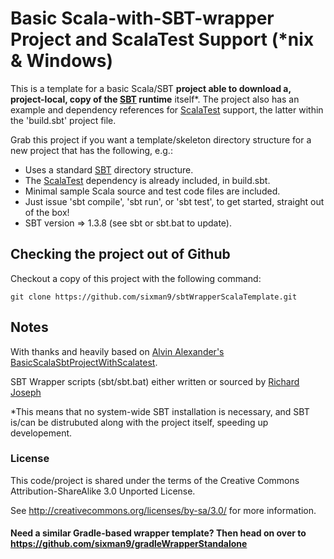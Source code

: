 # Basic Scala-with-SBT-wrapper Project and ScalaTest Support (*nix & Windows)

This is a template for a basic Scala/SBT **project able to download a, project-local, copy of the [SBT][SBT] runtime** itself*. The project also has an example and dependency references for [ScalaTest][ScalaTest] support, the latter within the 'build.sbt' project file.

Grab this project if you want a template/skeleton directory structure for a new project that has the following, e.g.:

* Uses a standard [SBT][SBT] directory structure.
* The [ScalaTest][ScalaTest] dependency is already included, in build.sbt.
* Minimal sample Scala source and test code files are included.
* Just issue 'sbt compile', 'sbt run', or 'sbt test', to get started, straight out of the box!
* SBT version => 1.3.8 (see sbt or sbt.bat to update).

## Checking the project out of Github

Checkout a copy of this project with the following command:

    git clone https://github.com/sixman9/sbtWrapperScalaTemplate.git

## Notes

With thanks and heavily based on [Alvin Alexander's](http://devdaily.com)
[BasicScalaSbtProjectWithScalatest](https://github.com/alvinj/BasicScalaSbtProjectWithScalatest).

SBT Wrapper scripts (sbt/sbt.bat) either written or sourced by [Richard Joseph](mailto:sixman9@gmail-dot-com)

*This means that no system-wide SBT installation is necessary, and SBT is/can be distrubuted along with the project itself, speeding up developement.

### License

This code/project is shared under the terms of the Creative Commons
Attribution-ShareAlike 3.0 Unported License.

See http://creativecommons.org/licenses/by-sa/3.0/ for more information.


#### Need a similar Gradle-based wrapper template? Then head on over to https://github.com/sixman9/gradleWrapperStandalone

[ScalaTest]: http://scalatest.org
[SBT]: http://www.scala-sbt.org
